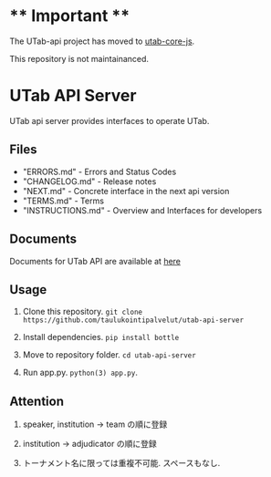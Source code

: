 # ** Important **

The UTab-api project has moved to [utab-core-js](https://github.com/taulukointipalvelut/utab-core-js).

This repository is not maintainanced.

# UTab API Server

UTab api server provides interfaces to operate UTab.

## Files

 + "ERRORS.md" - Errors and Status Codes
 + "CHANGELOG.md" - Release notes
 + "NEXT.md" - Concrete interface in the next api version
 + "TERMS.md" - Terms
 + "INSTRUCTIONS.md" - Overview and Interfaces for developers

## Documents

Documents for UTab API are available at [here](http://UTab-api-server.readthedocs.io/en/latest/)

## Usage

1. Clone this repository. `git clone https://github.com/taulukointipalvelut/utab-api-server`

2. Install dependencies. `pip install bottle`

3. Move to repository folder. `cd utab-api-server`

4. Run app.py. `python(3) app.py`.

## Attention

1. speaker, institution -> team の順に登録

1. institution -> adjudicator の順に登録

1. トーナメント名に限っては重複不可能. スペースもなし.
